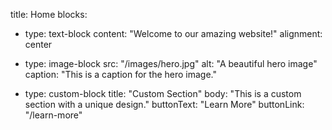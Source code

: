 title: Home
blocks:
  - type: text-block
    content: "Welcome to our amazing website!"
    alignment: center

  - type: image-block
    src: "/images/hero.jpg"
    alt: "A beautiful hero image"
    caption: "This is a caption for the hero image."

  - type: custom-block
    title: "Custom Section"
    body: "This is a custom section with a unique design."
    buttonText: "Learn More"
    buttonLink: "/learn-more"
